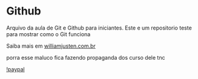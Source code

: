 # Github

Arquivo da aula de Git e Github para iniciantes.
Este e um repositorio teste para mostrar como o Git funciona

Saiba mais em [williamjusten.com.br](http://williamjusten.com.br)

porra esse maluco fica fazendo propaganda dos curso dele tnc

[!paypal](https://www.paypal.com/donate/?hosted_button_id=DYKSYG4L2EDGW)
